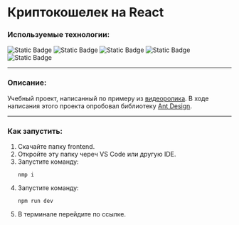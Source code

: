 # Криптокошелек на React
### Используемые технологии:
![Static Badge](https://img.shields.io/badge/HTML-red?style=for-the-badge)
![Static Badge](https://img.shields.io/badge/CSS-blue?style=for-the-badge)
![Static Badge](https://img.shields.io/badge/JS-yellow?style=for-the-badge)
![Static Badge](https://img.shields.io/badge/React-blue?style=for-the-badge)
![Static Badge](https://img.shields.io/badge/AntDesign-red?style=for-the-badge)

___
### Описание:

Учебный проект, написанный по примеру из [видеоролика](https://www.youtube.com/watch?v=S4HOy6yTclU). В ходе написания этого проекта опробовал библиотеку [Ant Design](https://ant.design/).

___

### Как запустить:

1. Скачайте папку frontend.
2. Откройте эту папку череч VS Code или другую IDE.
3. Запустите команду: 
   ```
   nmp i
   ```
4. Запустите команду: 
   ```
   npm run dev
   ```   
5. В терминале перейдите по ссылке.
